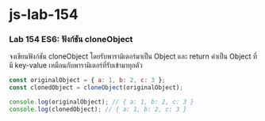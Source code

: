 # js-lab-154
### Lab 154 ES6: ฟังก์ชัน cloneObject
จงเขียนฟังก์ชัน cloneObject โดยรับพารามิเตอร์มาเป็น Object และ return ค่าเป็น Object ที่มี key-value เหมือนกับพารามิเตอร์ที่รับเข้ามาทุกตัว

```JavaScript
const originalObject = { a: 1, b: 2, c: 3 };
const clonedObject = cloneObject(originalObject);

console.log(originalObject); // { a: 1, b: 2, c: 3 }
console.log(clonedObject); // { a: 1, b: 2, c: 3 }
```

